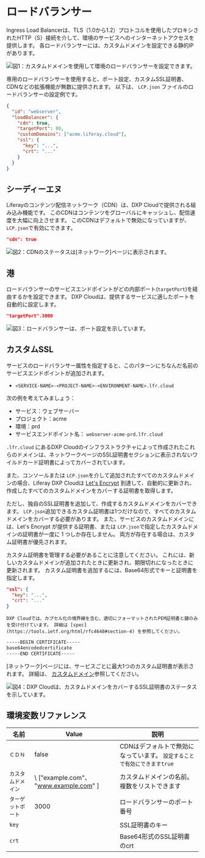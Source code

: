 # ロードバランサー

Ingress Load Balancerは、TLS（1.0から1.2）プロトコルを使用したプロキシされたHTTP（S）接続を介して、環境のサービスへのインターネットアクセスを提供します。 各ロードバランサーには、カスタムドメインを設定できる静的IPがあります。

![図1：カスタムドメインを使用して環境のロードバランサーを設定できます。](./load-balancer/images/01.png)

専用のロードバランサーを使用すると、ポート設定、カスタムSSL証明書、CDNなどの拡張機能が無数に提供されます。 以下は、 `LCP.json` ファイルのロードバランサーの設定例です。

``` json
{
  "id": "webserver",
  "loadBalancer": {
    "cdn": true,
    "targetPort": 80,
    "customDomains": ["acme.liferay.cloud"],
    "ssl": {
      "key": "...",
      "crt": "..."
    }
  }
}
```

## シーディーエヌ

Liferayのコンテンツ配信ネットワーク（CDN）は、DXP Cloudで提供される組み込み機能です。 このCDNはコンテンツをグローバルにキャッシュし、配信速度を大幅に向上させます。 このCDNはデフォルトで無効になっていますが、 `LCP.json`で有効にできます。

``` json
"cdn": true
```

![図2：CDNのステータスは[ネットワーク]ページに表示されます。](./load-balancer/images/02.png)

## 港

ロードバランサーのサービスエンドポイントがどの内部ポート(`targetPort`)を経由するかを設定できます。 DXP Cloudは、提供するサービスに適したポートを自動的に設定します。

``` json
"targetPort".3000
```

![図3：ロードバランサーは、ポート設定を示しています。](./load-balancer/images/03.png)

## カスタムSSL

サービスのロードバランサー属性を指定すると、このパターンにちなんだ名前のサービスエンドポイントが追加されます。

  - `<SERVICE-NAME>-<PROJECT-NAME>-<ENVIRONMENT-NAME>.lfr.cloud`

次の例を考えてみましょう：

  - サービス：ウェブサーバー
  - プロジェクト：acme
  - 環境：prd
  - サービスエンドポイント名： `webserver-acme-prd.lfr.cloud`

`.lfr.cloud` にあるDXP Cloudのインフラストラクチャによって作成されたこれらのドメインは、ネットワークページのSSL証明書セクションに表示されないワイルドカード証明書によってカバーされています。

また、コンソールまたは `LCP.json`を介して追加されたすべてのカスタムドメインの場合、Liferay DXP Cloudは [Let's Encrypt](https://letsencrypt.org/) 到達して、自動的に更新され、作成したすべてのカスタムドメインをカバーする証明書を取得します。

ただし、独自のSSL証明書を追加して、作成するカスタムドメインをカバーできます。 `LCP.json`追加できるカスタム証明書は1つだけなので、すべてのカスタムドメインをカバーする必要があります。 また、サービスのカスタムドメインには、Let's Encrypt が提供する証明書、または `LCP.json`で指定したカスタムドメインの証明書が一度に 1 つしか存在しません。 両方が存在する場合は、カスタム証明書が優先されます。

カスタム証明書を管理する必要があることに注意してください。 これには、新しいカスタムドメインが追加されたときに更新され、期限切れになったときに更新されます。 カスタム証明書を追加するには、Base64形式でキーと証明書を指定します。

``` json
"ssl": {
  "key": "...",
  "crt": "..."
}
```

```{warning}
DXP Cloudでは、カプセル化の境界線を含む、適切にフォーマットされたPEM証明書と鍵のみを受け付けています。 詳細は [spec](https://tools.ietf.org/html/rfc4648#section-4) を参照してください。
```

``` xml
-----BEGIN CERTIFICATE-----
base64encodedcertificate
-----END CERTIFICATE-----
```

[ネットワーク]ページには、サービスごとに最大1つのカスタム証明書が表示されます。 詳細は、 [カスタムドメイン](./custom-domains.md)参照してください。

![図4：DXP Cloudは、カスタムドメインをカバーするSSL証明書のステータスを示しています。](./load-balancer/images/04.png)

## 環境変数リファレンス

| 名前         | Value                                    | 説明                                        |
| ---------- | ---------------------------------------- | ----------------------------------------- |
| `ＣＤＮ`      | false                                    | CDNはデフォルトで無効になっています。 `設定することで有効にできますtrue` |
| `カスタムドメイン` | \ ["example.com"、 "www.example.com" \] | カスタムドメインの名前。 複数をリストできます                   |
| `ターゲットポート` | 3000                                     | ロードバランサーのポート番号                            |
| `key`      |                                          | SSL証明書のキー                                 |
| `crt`      |                                          | Base64形式のSSL証明書のcrt                       |
